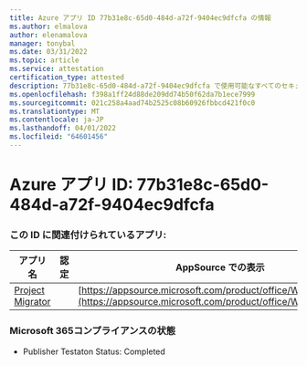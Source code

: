 ```yaml
---
title: Azure アプリ ID 77b31e8c-65d0-484d-a72f-9404ec9dfcfa の情報
ms.author: elmalova
author: elenamalova
manager: tonybal
ms.date: 03/31/2022
ms.topic: article
ms.service: attestation
certification_type: attested
description: 77b31e8c-65d0-484d-a72f-9404ec9dfcfa で使用可能なすべてのセキュリティおよびコンプライアンス情報。
ms.openlocfilehash: f398a1ff24d88de209dd74b50f62da7b1ece7999
ms.sourcegitcommit: 021c258a4aad74b2525c08b60926fbbcd421f0c0
ms.translationtype: MT
ms.contentlocale: ja-JP
ms.lasthandoff: 04/01/2022
ms.locfileid: "64601456"
---
```

# <a name="azure-app-id-77b31e8c-65d0-484d-a72f-9404ec9dfcfa"></a>Azure アプリ ID: 77b31e8c-65d0-484d-a72f-9404ec9dfcfa


### <a name="apps-associated-with-this-id"></a>この ID に関連付けられているアプリ:
| **アプリ名** | **認定** | **AppSource での表示** |
|--------------|---------------|-----------------------|
| [Project Migrator](../forward/WA200003160.md) |  | [https://appsource.microsoft.com/product/office/WA200003160](https://appsource.microsoft.com/product/office/WA200003160) |

### <a name="microsoft-365-app-compliance-status"></a>Microsoft 365コンプライアンスの状態
- Publisher Testaton Status: Completed
